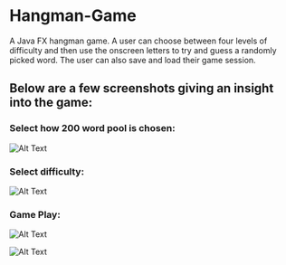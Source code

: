 # Hangman-Game

A Java FX hangman game. A user can choose between four levels of difficulty and then use the onscreen letters to try and guess a randomly picked word. The user can also save and load their game session.

## Below are a few screenshots giving an insight into the game:

### Select how 200 word pool is chosen:
![Alt Text](https://github.com/priyanmistry/Hangman-Game/blob/master/img/choose_words.png?raw=true "Choose words")

### Select difficulty:
![Alt Text](https://github.com/priyanmistry/Hangman-Game/blob/master/img/level_example.png?raw=true "Select Difficulty")

### Game Play:
![Alt Text](https://github.com/priyanmistry/Hangman-Game/blob/master/img/win_example.png?raw=true "Winning a game")

![Alt Text](https://github.com/priyanmistry/Hangman-Game/blob/master/img/lose_example.png?raw=true "Losing a game")
